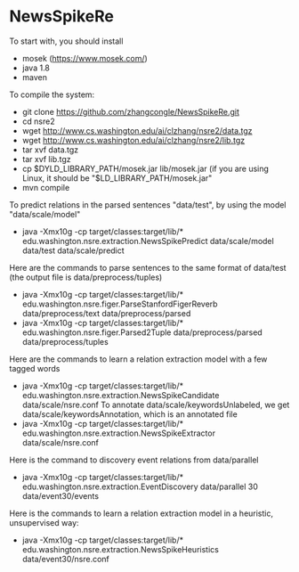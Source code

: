 # NewsSpikeRe

To start with, you should install
- mosek (https://www.mosek.com/)
- java 1.8
- maven

To compile the system: 

- git clone https://github.com/zhangcongle/NewsSpikeRe.git
- cd nsre2
- wget http://www.cs.washington.edu/ai/clzhang/nsre2/data.tgz
- wget http://www.cs.washington.edu/ai/clzhang/nsre2/lib.tgz
- tar xvf data.tgz
- tar xvf lib.tgz
- cp $DYLD_LIBRARY_PATH/mosek.jar lib/mosek.jar (if you are using Linux, it should be "$LD_LIBRARY_PATH/mosek.jar"
- mvn compile

To predict relations in the parsed sentences "data/test", by using the model "data/scale/model"
- java -Xmx10g -cp target/classes:target/lib/* edu.washington.nsre.extraction.NewsSpikePredict data/scale/model data/test data/scale/predict

Here are the commands to parse sentences to the same format of data/test (the output file is data/preprocess/tuples)
- java -Xmx10g -cp target/classes:target/lib/* edu.washington.nsre.figer.ParseStanfordFigerReverb data/preprocess/text data/preprocess/parsed
- java -Xmx10g -cp target/classes:target/lib/* edu.washington.nsre.figer.Parsed2Tuple data/preprocess/parsed data/preprocess/tuples

Here are the commands to learn a relation extraction model with a few tagged words
- java -Xmx10g -cp target/classes:target/lib/* edu.washington.nsre.extraction.NewsSpikeCandidate data/scale/nsre.conf
To annotate data/scale/keywordsUnlabeled, we get data/scale/keywordsAnnotation, which is an annotated file
- java -Xmx10g -cp target/classes:target/lib/* edu.washington.nsre.extraction.NewsSpikeExtractor data/scale/nsre.conf

Here is the command to discovery event relations from data/parallel
- java -Xmx10g -cp target/classes:target/lib/* edu.washington.nsre.extraction.EventDiscovery data/parallel 30 data/event30/events

Here is the commands to learn a relation extraction model in a heuristic, unsupervised way:
- java -Xmx10g -cp target/classes:target/lib/* edu.washington.nsre.extraction.NewsSpikeHeuristics data/event30/nsre.conf
